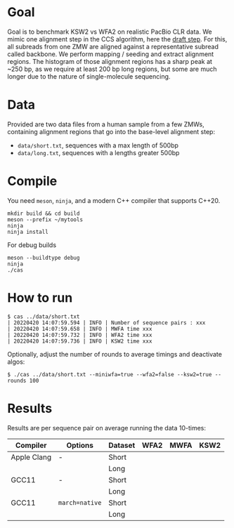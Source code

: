 # Goal

Goal is to benchmark KSW2 vs WFA2 on realistic PacBio CLR data. We mimic one
alignment step in the CCS algorithm, here the [draft
step](https://ccs.how/how-does-ccs-work.html#2-draft-generation). For this, all
subreads from one ZMW are aligned against a representative subread called
backbone. We perform mapping / seeding and extract alignment regions. The
histogram of those alignment regions has a sharp peak at ~250 bp, as we require
at least 200 bp long regions, but some are much longer due to the nature of
single-molecule sequencing.

# Data

Provided are two data files from a human sample from a few ZMWs, containing
alignment regions that go into the base-level alignment step:

 * `data/short.txt`, sequences with a max length of 500bp
 * `data/long.txt`, sequences with a lengths greater 500bp

# Compile

You need `meson`, `ninja`, and a modern C++ compiler that supports C++20.

```
mkdir build && cd build
meson --prefix ~/mytools
ninja
ninja install
```

For debug builds
```
meson --buildtype debug
ninja
./cas
```

# How to run

```
$ cas ../data/short.txt
| 20220420 14:07:59.594 | INFO | Number of sequence pairs : xxx
| 20220420 14:07:59.658 | INFO | MWFA time xxx
| 20220420 14:07:59.732 | INFO | WFA2 time xxx
| 20220420 14:07:59.736 | INFO | KSW2 time xxx
```

Optionally, adjust the number of rounds to average timings and deactivate algos:
```
$ ./cas ../data/short.txt --miniwfa=true --wfa2=false --ksw2=true --rounds 100
```

# Results

Results are per sequence pair on average running the data 10-times:

|  Compiler   |    Options     | Dataset | WFA2 | MWFA | KSW2 |
| ----------- | -------------- | ------- | ---- | ---- | ---- |
| Apple Clang | -              | Short   |      |      |      |
|             |                | Long    |      |      |      |
| GCC11       | -              | Short   |      |      |      |
|             |                | Long    |      |      |      |
| GCC11       | `march=native` | Short   |      |      |      |
|             |                | Long    |      |      |      |
